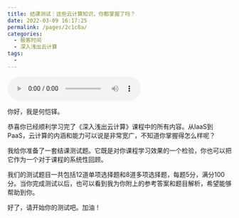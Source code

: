 ```yaml
---
title: 结课测试｜这些云计算知识，你都掌握了吗？
date: 2022-03-09 16:17:25
permalink: /pages/2c1c8a/
categories:
  - 极客时间
  - 深入浅出云计算
tags:
  - 
---
```

<audio title="结课测试｜这些云计算知识，你都掌握了吗？" src="https://static001.geekbang.org/resource/audio/59/42/59027883f8f2d322dd61f36834ee3342.mp3" controls="controls"></audio> 
<p>你好，我是何恺铎。</p><p>恭喜你已经顺利学习完了《深入浅出云计算》课程中的所有内容。从IaaS到PaaS，云计算的内涵和能力可以说是非常宽广，不知道你掌握得怎么样呢？</p><p>我给你准备了一套结课测试题。它既是对你课程学习效果的一个检验，你也可以把它作为一个对于课程的系统性回顾。</p><p>我们的测试题目一共包括12道单项选择题和8道多项选择题，每题5分，满分100分。当你完成测试以后，也可以看到我为你附上的参考答案和题目解析，希望能够帮助到你。</p><p>好了，请开始你的测试吧。加油！</p><p><a href="http://time.geekbang.org/quiz/intro?act_id=95&exam_id=196"><img src="https://static001.geekbang.org/resource/image/28/a4/28d1be62669b4f3cc01c36466bf811a4.png?wh=1142*201" alt=""></a></p><!-- [[[read_end]]] -->